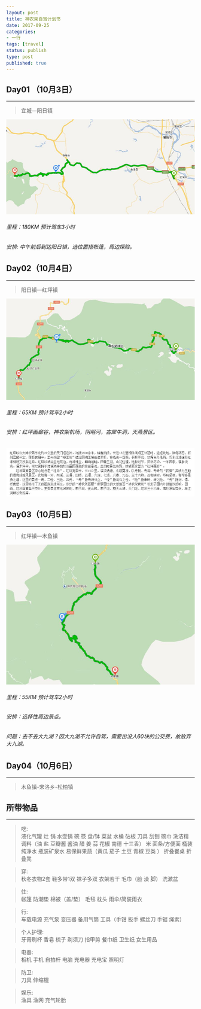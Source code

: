 ```yaml
---
layout: post
title: 神农架自驾计划书
date: 2017-09-25
categories:
- 一行
tags: [travel]
status: publish
type: post
published: true
---
```


## Day01 （10月3日）
---

>宜城—阳日镇

![1](/images/travel/1.jpg)

###### 里程：180KM 预计驾车3小时
###### 安排: 中午前后到达阳日镇，选位置搭帐篷，周边探险。


## Day02（10月4日）
---

>阳日镇—红坪镇

![2](/images/travel/2.jpg)

###### 里程：65KM 预计驾车2小时
###### 安排：红坪画廊谷，神农架机场，阴峪河，古犀牛洞，天燕景区。

![2_1](/images/travel/2_1.jpg)


## Day03（10月5日）
---

>红坪镇—木鱼镇

![3](/images/travel/3.jpg)

###### 里程：55KM 预计驾车2小时
###### 安排：选择性周边景点。

###### 问题：去不去大九湖？因大九湖不允许自驾，需要出没人60块的公交费，故放弃大九湖。


## Day04（10月6日）
---

>木鱼镇-宋洛乡-松柏镇


## 所带物品
---

>吃:  
液化气罐 灶 锅 水壶锅 碗 筷 盘/钵 菜盆 水桶 砧板 刀具 刮刨 碗巾 洗洁精
调料（油 盐 豆瓣酱 酱油 醋 姜 蒜 花椒 南德 十三香）
米 面条/方便面 桶装纯净水 瓶装矿泉水
易保鲜果蔬（黄瓜 茄子 土豆 青椒 豆类 ）
折叠餐桌 折叠凳

>穿:  
秋冬衣物2套 鞋多带1双 袜子多双 衣架若干
毛巾（脸 澡 脚） 洗漱盆

>住:  
帐篷 防潮垫 棉被（盖/垫） 毛毯 枕头 雨伞/简装雨衣

>行:  
车载电源 充气泵 变压器 备用气筒 工具（手钳 扳手 螺丝刀 手锯 绳索）

>个人护理:  
牙膏刷杯 香皂 梳子 剃须刀 指甲剪 餐巾纸 卫生纸
女生用品

>电器:  
相机 手机 自拍杆 电脑 充电器 充电宝 照明灯

>防卫:  
刀具 伸缩棍

>娱乐:  
渔具 渔网 充气轮胎